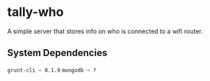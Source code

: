 tally-who
=========

A simple server that stores info on who is connected to a wifi router.

## System Dependencies

`grunt-cli ~ 0.1.9`
`mongodb ~ ?`